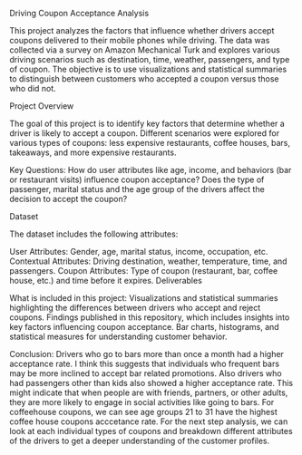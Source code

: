 Driving Coupon Acceptance Analysis

This project analyzes the factors that influence whether drivers accept coupons delivered to their mobile phones while driving. The data was collected via a survey on Amazon Mechanical Turk and explores various driving scenarios such as destination, time, weather, passengers, and type of coupon. The objective is to use visualizations and statistical summaries to distinguish between customers who accepted a coupon versus those who did not.

Project Overview

The goal of this project is to identify key factors that determine whether a driver is likely to accept a coupon. Different scenarios were explored for various types of coupons: less expensive restaurants, coffee houses, bars, takeaways, and more expensive restaurants.

Key Questions:
How do user attributes like age, income, and behaviors (bar or restaurant visits) influence coupon acceptance?
Does the type of passenger, marital status and the age group of the drivers affect the decision to accept the coupon?

Dataset

The dataset includes the following attributes:

User Attributes: Gender, age, marital status, income, occupation, etc.
Contextual Attributes: Driving destination, weather, temperature, time, and passengers.
Coupon Attributes: Type of coupon (restaurant, bar, coffee house, etc.) and time before it expires.
Deliverables

What is included in this project: 
Visualizations and statistical summaries highlighting the differences between drivers who accept and reject coupons.
Findings published in this repository, which includes insights into key factors influencing coupon acceptance.
Bar charts, histograms, and statistical measures for understanding customer behavior.

Conclusion: 
Drivers who go to bars more than once a month had a higher acceptance rate. I think this suggests that individuals who frequent bars may be more inclined to accept bar related promotions. Also drivers who had passengers other than kids also showed a higher acceptance rate. This might indicate that when people are with friends, partners, or other adults, they are more likely to engage in social activities like going to bars. For coffeehouse coupons, we can see age groups 21 to 31 have the highest coffee house coupons acccetance rate. For the next step analysis, we can look at each individual types of coupons and breakdown different attributes of the drivers to get a deeper understanding of the customer profiles. 


